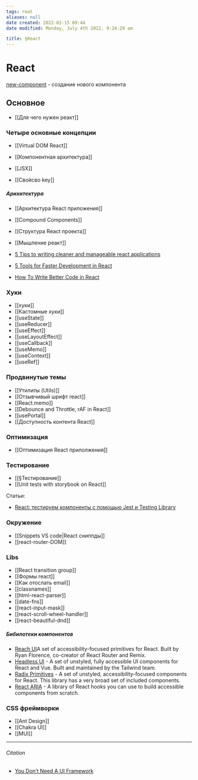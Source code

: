 ```yaml
---
tags: reat
aliases: null
date created: 2022-02-15 09:44
date modified: Monday, July 4th 2022, 9:24:29 am

title: §React
---
```


# React

[new-component](https://github.com/joshwcomeau/new-component) - создание нового компонента

## Основное

- [[Для чего нужен реакт]]

### Четыре основные концепции

- [[Virtual DOM React]]
- [[Компонентная архитектура]]
- [[JSX]]

- [[Свойсво key]]

##### Арихитектура

- [[Архитектура React приложения]]
- [[Compound Components]]
- [[Структура React проекта]]
- [[Мышление реакт]]

- [5 Tips to writing cleaner and manageable react applications](https://medium.com/@bjahmad4tech/5-tips-to-writing-cleaner-and-manageable-react-applications-a08c24de0c5f)
- [5 Tools for Faster Development in React](https://blog.bitsrc.io/5-tools-for-faster-development-in-react-676f134050f2)
- [How To Write Better Code in React](https://blog.bitsrc.io/how-to-write-better-code-in-react-best-practices-b8ca87d462b0)

### Хуки

- [[хуки]]
- [[Кастомные хуки]]
- [[useState]]
- [[useReducer]]
- [[useEffect]]
- [[useLayoutEffect]]
- [[useCallback]]
- [[useMemo]]
- [[useContext]]
- [[useRef]]

### Продвинутые темы

- [[Утилиты (Utils)]]
- [[Отзывчивый шрифт react]]
- [[React.memo]]
- [[Debounce and Throttle, rAF  in React]]
- [[usePortal]]
- [[Доступность контента React]]

### Оптимизация

- [[Оптимизация React прилолжения]]

### Тестирование

- [[§Тестирование]]
- [[Unit tests with storybook on React]]

Статьи:
- [React: тестируем компоненты с помощью Jest и Testing Library](https://habr.com/ru/company/timeweb/blog/670480/)

### Окружение

- [[Snippets VS code|React сниппды]]
- [[react-router-DOM]]

### Libs

- [[React transition group]]
- [[Формы react]]
- [[Как отослать email]]
- [[classnames]]
- [[html-react-parser]]
- [[date-fns]]
- [[react-input-mask]]
- [[react-scroll-wheel-handler]]
- [[react-beautiful-dnd]]

##### Бибилотеки компонентов

- [Reach UI](https://reach.tech/)A set of accessibility-focused primitives for React. Built by Ryan Florence, co-creator of React Router and Remix.
- [Headless UI](https://headlessui.dev/) - A set of unstyled, fully accessible UI components for React and Vue. Built and maintained by the Tailwind team.
- [Radix Primitives](https://www.radix-ui.com/) -  A set of unstyled, accessibility-focused components for React. This library has a very broad set of included components.
- [React ARIA](https://react-spectrum.adobe.com/react-aria/) - A library of React hooks you can use to build accessible components from scratch.

### CSS фреймворки

- [[Ant Design]]
- [[Chakra UI]]
- [[MUI]]

---

###### Citation

- [You Don’t Need A UI Framework](https://www.smashingmagazine.com/2022/05/you-dont-need-ui-framework/#:~:text=USABILITY%20AND%20ACCESSIBILITY-,%23,-The%20final%20reason)
